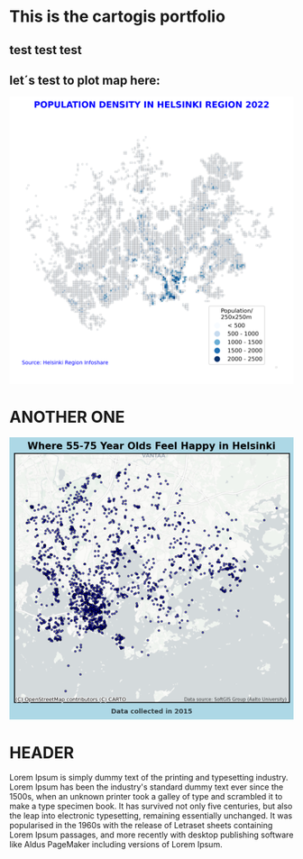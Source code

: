 # This is the cartogis portfolio
##  test test test
## let´s test to plot map here:
![Plot](population_density_helsinki.png)

# ANOTHER ONE
![Plot](MyMap_happypoints/happy_places_map.png)

# HEADER
Lorem Ipsum is simply dummy text of the printing and typesetting industry. Lorem Ipsum has been the industry's standard dummy text ever since the 1500s, when an unknown printer took a galley of type and scrambled it to make a type specimen book. It has survived not only five centuries, but also the leap into electronic typesetting, remaining essentially unchanged. It was popularised in the 1960s with the release of Letraset sheets containing Lorem Ipsum passages, and more recently with desktop publishing software like Aldus PageMaker including versions of Lorem Ipsum.



